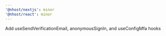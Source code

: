 ```yaml
---
'@nhost/nextjs': minor
'@nhost/react': minor
---
```


Add useSendVerificationEmail, anonymousSignIn, and useConfigMfa hooks
